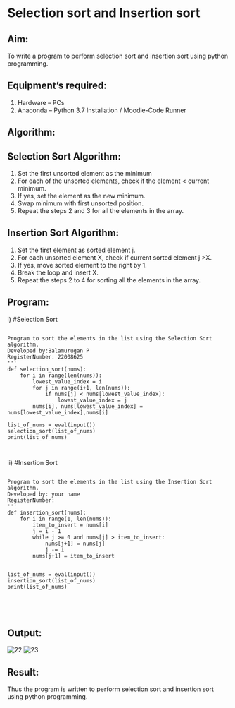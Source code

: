 # Selection sort and Insertion sort
## Aim:
To write a program to perform selection sort and insertion sort using python programming.
## Equipment’s required:
1.	Hardware – PCs
2.	Anaconda – Python 3.7 Installation / Moodle-Code Runner
## Algorithm:
## Selection Sort Algorithm:
1.	Set the first unsorted element as the minimum
2.	For each of the unsorted elements, check if the element < current minimum.
3.	If yes, set the element as the new minimum.
4.	Swap minimum with first unsorted position.
5.	Repeat the steps 2 and 3 for all the elements in the array.
## Insertion Sort Algorithm:
1.	Set the first element as sorted element j.
2.	For each unsorted element X, check if current sorted element j >X.
3.	If yes, move sorted element to the right by 1.
4.	Break the loop and insert X.
5.	Repeat the steps 2 to 4 for sorting all the elements in the array.
## Program:
i)	#Selection Sort
```

Program to sort the elements in the list using the Selection Sort algorithm.
Developed by:Balamurugan P
RegisterNumber: 22008625
'''
def selection_sort(nums):
    for i in range(len(nums)):
        lowest_value_index = i
        for j in range(i+1, len(nums)):
            if nums[j] < nums[lowest_value_index]:
                lowest_value_index = j
        nums[i], nums[lowest_value_index] = nums[lowest_value_index],nums[i]
        
list_of_nums = eval(input())
selection_sort(list_of_nums)
print(list_of_nums)



```
ii)	#Insertion Sort
```

Program to sort the elements in the list using the Insertion Sort algorithm.
Developed by: your name
RegisterNumber: 
'''
def insertion_sort(nums):
    for i in range(1, len(nums)):
        item_to_insert = nums[i]
        j = i - 1
        while j >= 0 and nums[j] > item_to_insert:
            nums[j+1] = nums[j]
            j -= 1
        nums[j+1] = item_to_insert
        
        
list_of_nums = eval(input())
insertion_sort(list_of_nums)
print(list_of_nums)
    




```

## Output:
![22](https://github.com/manojMKJ/Sorting-Algorithm/assets/120717614/9654d807-00b7-4ff3-8a04-409cbac5c23d)
![23](https://github.com/manojMKJ/Sorting-Algorithm/assets/120717614/e4bfd3c0-7739-46b6-8620-d80d536fac5a)



## Result:
Thus the program is written to perform selection sort and insertion sort using python programming.
